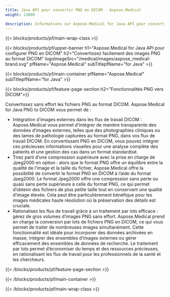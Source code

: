 ```yaml
---
title: Java API pour convertir PNG en DICOM - Aspose.Medical
weight: 13000

description: Informations sur Aspose.Medical for Java API pour convertir PNG en DICOM
---
```


{{< blocks/products/pf/main-wrap-class >}}

{{< blocks/products/pf/upper-banner h1="Aspose.Medical for Java API pour configurer PNG en DICOM" h2="Convertissez facilement des images PNG au format DICOM" logoImageSrc="/medical/images/aspose_medical-brand.svg" pfName="Aspose.Medical" subTitlepfName="for Java" >}}

{{< blocks/products/pf/main-container pfName="Aspose.Medical" subTitlepfName="for Java" >}}

{{< blocks/products/pf/feature-page-section h2="Fonctionnalités PNG vers DICOM">}}

<p>Convertissez sans effort les fichiers PNG au format DICOM. Aspose.Medical for Java PNG to DICOM vous permet de :</p>

<ul>
<li>Intégration d’images externes dans les flux de travail DICOM : Aspose.Medical vous permet d’intégrer de manière transparente des données d’images externes, telles que des photographies cliniques ou des lames de pathologie capturées au format PNG, dans vos flux de travail DICOM. En convertissant PNG en DICOM, vous pouvez intégrer ces précieuses informations visuelles pour une analyse complète des patients et une gestion des cas dans un format standardisé.</li>
<li>Tirez parti d’une compression supérieure avec la prise en charge de Jpeg2000 en option : alors que le format PNG offre un équilibre entre la qualité de l’image et la taille du fichier, Aspose.Medical offre la possibilité de convertir le format PNG en DICOM à l’aide du format Jpeg2000. Le format Jpeg2000 offre une compression sans perte ou quasi sans perte supérieure à celle du format PNG, ce qui permet d’obtenir des fichiers de plus petite taille tout en conservant une qualité d’image élevée. Cela peut être particulièrement bénéfique pour les images médicales haute résolution où la préservation des détails est cruciale.</li>
<li>Rationalisez les flux de travail grâce à un traitement par lots efficace : gérez de gros volumes d’images PNG sans effort. Aspose.Medical prend en charge la conversion par lots de fichiers PNG en DICOM, ce qui vous permet de traiter de nombreuses images simultanément. Cette fonctionnalité est idéale pour incorporer des données archivées en masse, intégrer des ensembles d’images externes ou gérer efficacement des ensembles de données de recherche. Le traitement par lots permet d’économiser du temps et des ressources précieuses, en rationalisant les flux de travail pour les professionnels de la santé et les chercheurs.</li>
</ul>

{{< /blocks/products/pf/feature-page-section >}}

{{< /blocks/products/pf/main-container >}}

{{< /blocks/products/pf/main-wrap-class >}}